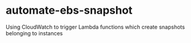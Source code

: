# automate-ebs-snapshot
Using CloudWatch to trigger Lambda functions which create snapshots belonging to instances
